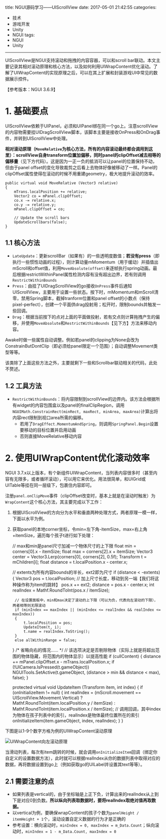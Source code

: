 title: NGUI源码学习——UIScrollView
date: 2017-05-01 21:42:55
categories:
- 技术
- 游戏开发
- Unity
- NGUI
tags:
- NGUI
- Unity
---
UIScrollView是NGUI支持滚动和拖拽的内容容器，可以和scroll bar联动。本文主要记录其相对滚动原理和核心方法，以及如何利用UIWrapContent优化滚动。了解了UIWrapContent的实现原理之后，可以在其上扩展和封装游戏UI中常见的数据展示控件。

【参考版本：NGUI 3.6.9】

<!-- more -->

# 1. 基础要点

UIScrollView依赖于UIPanel，必须和UIPanel绑在同一个go上。注意scrollView的内容物需要挂UIDragScrollView脚本，该脚本主要是接收OnPress和OnDrag事件，并转到UIScrollView中处理。

**相对滚动原理（`MoveRelative`为核心方法，所有的内容滚动最终都会调用到这里）：scrollView自身transform位置加偏移，同时panel的clipOffset减去相等的偏移量**（见下方代码）。这是因为一正一负的抵消可以让panel的位置保持不动，但由于panel offset的变化导致裁剪之后看上去物体好像被移动了一样。Panel的clipOffset属性使得在滚动的时候不用重建geometry，极大地提升滚动的效率。


    public virtual void MoveRelative (Vector3 relative)
    {
        mTrans.localPosition += relative;
        Vector2 co = mPanel.clipOffset;
        co.x -= relative.x;
        co.y -= relative.y;
        mPanel.clipOffset = co;

        // Update the scroll bars
        UpdateScrollbars(false);
    }


## 1.1 核心方法

- `LateUpdate`：更新scrollBar（如果有）的一些透明度数值；**若没有press**（即执行一些惯性动画的过程），则计算动量mMomentum（用于缓动）并插值出mScroll和offset值，利用`MoveAbsolute(offset)`来逐帧执行spring动画。最后根据restrictWithinPanel属性检测内容有没有超出边界，若有则调用`RestrictWithinBounds`
- `Press`：由挂了UIDragScrollView的go接收`OnPress`事件后通知UIScrollView，主要用于设置一些状态。按下时，mMomentum和mScroll清零，禁用Spring脚本，截掉tranform位置和panel offset的小数点（保持pixel-perfect），创建一个平面供drag投射用；松开时，限制bounds并触发一些回调。
- `Drag`：根据当前按下的点对上面的平面做投射，若有交点则计算拖拽产生的偏移，并使用`MoveAbsolute`和`RestrictWithinBounds`【见下方】方法来移动内容。

Awake时做一些属性自动调整。例如若panel的clipping为None会改为ConstrainButDontClip（即必须给panel限定一个范围）；自动调整Movement类型等等。

该类除了上面这些方法之外，主要就剩下一些和Scrollbar联动相关的代码，此处不赘述。

## 1.2 工具方法

- `RestrictWithinBounds`：将内容限制到scrollView的边界内。该方法会根据所有widget的内容包围盒以及panel的finalClipRegion，调用`NGUIMath.ConstrainRect(minRect, maxRect, minArea, maxArea)`计算出将内容rect限制到视口area所需的偏移。
    - 若用了`DragEffect.MomentumAndSpring`，则调用`SpringPanel.Begin`设置要移动的目标位置并启用动画
    - 否则直接MoveRelative移动内容

# 2. 使用UIWrapContent优化滚动效率

NGUI 3.7.x以上版本，有个新组件UIWrapContent，当列表内容很多时（甚至内容有无限多，或者循环滚动），可以用它来优化。用法很简单，和UIGrid或UITable等挂在同一层级下，包裹住内容即可。

注册`panel.onClipMove`事件（clipOffset改变时，基本上就是在滚动时触发）为`WrapContent`这个核心方法，其主要完成以下工作：

1. 根据UIScrollView的方向分为水平和垂直两种处理方式，两者原理一模一样，下面以水平为例。
2. 获取panel的本地corner坐标，令min=左下角-itemSize，max=右上角+itemSize，遍历每个孩子t进行如下处理：


    // max和min是panel尺寸加减一个物体尺寸的上下限
    float min = corners[0].x - itemSize;
    float max = corners[2].x + itemSize;
    Vector3 center = Vector3.Lerp(corners[0], corners[2], 0.5f);
    Transform t = mChildren[i];
    float distance = t.localPosition.x - center.x;

    // extents为所有内容bounds的半长，ext2即为尺寸
    if (distance < -extents)
    {
        Vector3 pos = t.localPosition;
        // 加上尺寸长度，移动到另一端【我们将这种操作称为item的跳转】
        pos.x += ext2;
        distance = pos.x - center.x;
        int realIndex = Mathf.RoundToInt(pos.x / itemSize);

        // 在设置面板中，min和max决定了滚动的上下限（可以为负，代表向左滚动的下限），两者相等则无限滚动
        if (minIndex == maxIndex || (minIndex <= realIndex && realIndex <= maxIndex))
        {
            t.localPosition = pos;
            UpdateItem(t, i);
            t.name = realIndex.ToString();
        }
        else allWithinRange = false;
    }
    /* 省略向右的情况...... */
    // 该选项决定是否剔除物体（实际上就是将超出范围的物体隐藏，将范围内的物体显示）以提高性能
    if (cullContent)
    {
        distance += mPanel.clipOffset.x - mTrans.localPosition.x;
        if (!UICamera.IsPressed(t.gameObject))
            NGUITools.SetActive(t.gameObject, (distance > min && distance < max), false);
    }

    protected virtual void UpdateItem (Transform item, int index)
    {
        if (onInitializeItem != null)
        {
            int realIndex = (mScroll.movement == UIScrollView.Movement.Vertical) ?
                Mathf.RoundToInt(item.localPosition.y / itemSize) :
                Mathf.RoundToInt(item.localPosition.x / itemSize);
            // 调用回调，其中index为物体在孩子列表中的索引，realIndex是物体最终位置所在的索引
            onInitializeItem(item.gameObject, index, realIndex);
        }
    }


下图是以1-9个数字方格为例的UIWrapContent滚动原理

![UIWrapContent向左滚动原理](http://raytaylorlin-blog.oss-cn-shenzhen.aliyuncs.com/image/Unity/UIWrapContent%E5%90%91%E5%B7%A6%E6%BB%9A%E5%8A%A8%E5%8E%9F%E7%90%86.jpg)

当滑动列表，每次有item跳转的时候，就会调用`onInitializeItem`回调（绑定你自定义的设置数据方法），此时就可以根据realIndex从你的数据列表中取得对应的数据，再将数据设置到go上（例如获取go的UILabel并设置其text等等）。

## 2.1 需要注意的点

- 如果列表是vertical的，由于坐标轴是上正下负，计算出来的realIndex从上到下是对应0到负数。**所以纵向列表取数据时，要将realIndex取绝对值再取数据。**
- 以vertical为例，要确保wrapContent的孩子个数为`panelHeight / itemHeight + 1`个，滚动设置自定义数据的行为才是正确的
- 参考设置：横向滚动时，`minIndex = 0, maxIndex = m_Data.Count`；纵向滚动时，`minIndex = 1 - m_Data.Count, maxIndex = 0`
